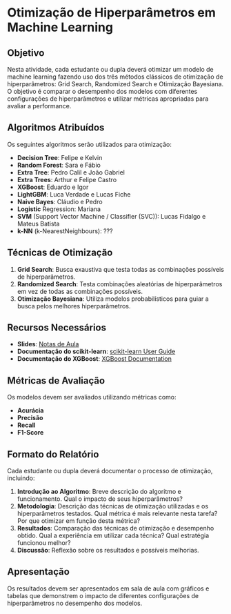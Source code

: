 # Otimização de Hiperparâmetros em Machine Learning

## Objetivo
Nesta atividade, cada estudante ou dupla deverá otimizar um modelo de machine learning fazendo uso dos três métodos clássicos de otimização de hiperparâmetros: Grid Search, Randomized Search e Otimização Bayesiana. O objetivo é comparar o desempenho dos modelos com diferentes configurações de hiperparâmetros e utilizar métricas apropriadas para avaliar a performance.

## Algoritmos Atribuídos
Os seguintes algoritmos serão utilizados para otimização:

- **Decision Tree**: Felipe e Kelvin
- **Random Forest**: Sara e Fábio
- **Extra Tree**: Pedro Calil e João Gabriel
- **Extra Trees**: Arthur e Felipe Castro
- **XGBoost**: Eduardo e Igor
- **LightGBM**: Luca Verdade e Lucas Fiche
- **Naive Bayes**: Cláudio e Pedro
- **Logistic** Regression: Mariana
- **SVM** (Support Vector Machine / Classifier (SVC)): Lucas Fidalgo e Mateus Batista
- **k-NN** (k-NearestNeighbours): ??? 

## Técnicas de Otimização

1. **Grid Search**: Busca exaustiva que testa todas as combinações possíveis de hiperparâmetros.
2. **Randomized Search**: Testa combinações aleatórias de hiperparâmetros em vez de todas as combinações possíveis.
3. **Otimização Bayesiana**: Utiliza modelos probabilísticos para guiar a busca pelos melhores hiperparâmetros.

## Recursos Necessários
- **Slides**: [Notas de Aula](https://github.com/klaytoncastro/idp-machinelearning/blob/main/optimization/ML_Optimization.pdf)
- **Documentação do scikit-learn**: [scikit-learn User Guide](https://scikit-learn.org/stable/user_guide.html)
- **Documentação do XGBoost**: [XGBoost Documentation](https://xgboost.readthedocs.io/en/latest/)

## Métricas de Avaliação
Os modelos devem ser avaliados utilizando métricas como:

- **Acurácia**
- **Precisão**
- **Recall**
- **F1-Score**

## Formato do Relatório
Cada estudante ou dupla deverá documentar o processo de otimização, incluindo:

1. **Introdução ao Algoritmo**: Breve descrição do algoritmo e funcionamento. Qual o impacto de seus hiperparâmetros? 
2. **Metodologia**: Descrição das técnicas de otimização utilizadas e os hiperparâmetros testados. Qual métrica é mais relevante nesta tarefa? Por que otimizar em função desta métrica? 
3. **Resultados**: Comparação das técnicas de otimização e desempenho obtido. Qual a experiência em utilizar cada técnica? Qual estratégia funcionou melhor? 
4. **Discussão**: Reflexão sobre os resultados e possíveis melhorias.

## Apresentação
Os resultados devem ser apresentados em sala de aula com gráficos e tabelas que demonstrem o impacto de diferentes configurações de hiperparâmetros no desempenho dos modelos.
